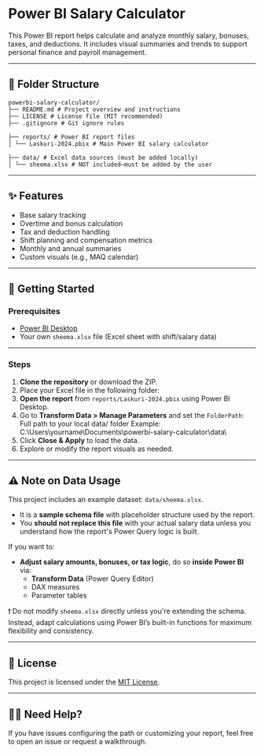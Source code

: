 # Power BI Salary Calculator

This Power BI report helps calculate and analyze monthly salary, bonuses, taxes, and deductions. It includes visual summaries and trends to support personal finance and payroll management.

---

## 📁 Folder Structure
```plaintext
powerbi-salary-calculator/
├── README.md # Project overview and instructions
├── LICENSE # License file (MIT recommended)
├── .gitignore # Git ignore rules

├── reports/ # Power BI report files
│ └── Laskuri-2024.pbix # Main Power BI salary calculator

├── data/ # Excel data sources (must be added locally)
│ └── sheema.xlsx # NOT included—must be added by the user
```
---

## ✨ Features

- Base salary tracking
- Overtime and bonus calculation
- Tax and deduction handling
- Shift planning and compensation metrics
- Monthly and annual summaries
- Custom visuals (e.g., MAQ calendar)

---

## 🚀 Getting Started

### Prerequisites

- [Power BI Desktop](https://powerbi.microsoft.com/desktop)
- Your own `sheema.xlsx` file (Excel sheet with shift/salary data)

---

### Steps

1. **Clone the repository** or download the ZIP.
2. Place your Excel file in the following folder:
3. **Open the report** from `reports/Laskuri-2024.pbix` using Power BI Desktop.
4. Go to **Transform Data > Manage Parameters** and set the `FolderPath`:
    Full path to your local data/ folder
    Example: C:\Users\yourname\Documents\powerbi-salary-calculator\data\
5. Click **Close & Apply** to load the data.
6. Explore or modify the report visuals as needed.

---

## ⚠️ Note on Data Usage

This project includes an example dataset: `data/sheema.xlsx`.

- It is a **sample schema file** with placeholder structure used by the report.
- You **should not replace this file** with your actual salary data unless you understand how the report's Power Query logic is built.

If you want to:
- **Adjust salary amounts, bonuses, or tax logic**, do so **inside Power BI** via:
  - **Transform Data** (Power Query Editor)
  - DAX measures
  - Parameter tables

❗ Do not modify `sheema.xlsx` directly unless you're extending the schema.  
Instead, adapt calculations using Power BI’s built-in functions for maximum flexibility and consistency.

---

## 📄 License

This project is licensed under the [MIT License](LICENSE).

---

## 🙋‍♂️ Need Help?

If you have issues configuring the path or customizing your report, feel free to open an issue or request a walkthrough.